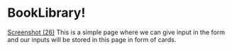 # BookLibrary!
[Screenshot (26)](https://user-images.githubusercontent.com/75836019/227935717-1879bcfb-0fa3-4bf9-ba6b-0db422fad875.png)
This is a simple page where we can give input in the form and our inputs will be stored in this page in form of cards.

